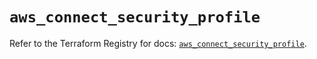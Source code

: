 # `aws_connect_security_profile`

Refer to the Terraform Registry for docs: [`aws_connect_security_profile`](https://registry.terraform.io/providers/hashicorp/aws/5.78.0/docs/resources/connect_security_profile).
